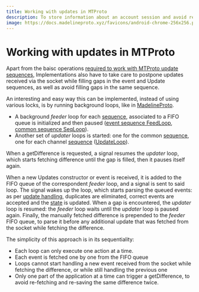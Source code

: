 ```yaml
---
title: Working with updates in MTProto
description: To store information about an account session and avoid re-logging in, serialization must be done.
image: https://docs.madelineproto.xyz/favicons/android-chrome-256x256.png
---
```


# Working with updates in MTProto

Apart from the baisc operations [required to work with MTProto update sequences](https://core.telegram.org/api/updates), Implementations also have to take care to postpone updates received via the socket while filling gaps in the event and Update sequences, as well as avoid filling gaps in the same sequence.

An interesting and easy way this can be implemented, instead of using various locks, is by running background loops, like in [MadelineProto](https://github.com/danog/MadelineProto/tree/master/src/danog/MadelineProto/Loop/Update).

* A background _feeder_ loop for each [sequence](#event-sequences), associated to a FIFO queue is initialized and then paused ([event sequence FeedLoop](https://github.com/danog/MadelineProto/blob/2672728fe3b7ddbc03c59299e2483e6708919896/src/danog/MadelineProto/Loop/Update/FeedLoop.php), [common sequence SeqLoop](https://github.com/danog/MadelineProto/blob/2672728fe3b7ddbc03c59299e2483e6708919896/src/danog/MadelineProto/Loop/Update/SeqLoop.php)).
* Another set of _updater_ loops is started: one for the common [sequence](#event-sequences), one for each channel [sequence](#event-sequences) ([UpdateLoop](https://github.com/danog/MadelineProto/blob/2672728fe3b7ddbc03c59299e2483e6708919896/src/danog/MadelineProto/Loop/Update/UpdateLoop.php)).

When a getDifference is requested, a signal resumes the _updater_ loop, which starts fetching difference until the gap is filled, then it pauses itself again.

When a new Updates constructor or event is received, it is added to the FIFO queue of the correspondent _feeder_ loop, and a signal is sent to said loop.
The signal wakes up the loop, which starts parsing the queued events: as per [update handling](#update-handling), duplicates are eliminated, correct events are accepted and the [state](#fetching-state) is updated.
When a gap is encountered, the _updater_ loop is resumed: the _feeder_ loop waits until the _updater_ loop is paused again.
Finally, the manually fetched difference is prepended to the _feeder_ FIFO queue, to parse it before any additional update that was fetched from the socket while fetching the difference.

The simplicity of this approach is in its sequentiality: 

* Each loop can only execute one action at a time.
* Each event is fetched one by one from the FIFO queue
* Loops cannot start handling a new event received from the socket while fetching the difference, or while still handling the previous one
* Only one part of the application at a time can trigger a getDifference, to avoid re-fetching and re-saving the same difference twice.
